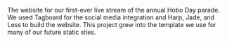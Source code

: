 The website for our first-ever live stream of the annual Hobo Day parade. We used Tagboard for the social media integration and Harp, Jade, and Less to build the website. This project grew into the template we use for many of our future static sites.
